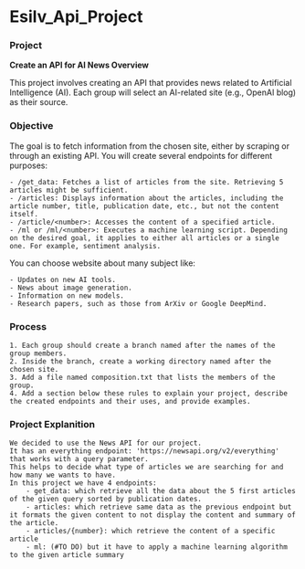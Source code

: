# Esilv_Api_Project

### Project
**Create an API for AI News Overview**

This project involves creating an API that provides news related to Artificial Intelligence (AI). Each group will select an AI-related site (e.g., OpenAI blog) as their source.

### Objective

The goal is to fetch information from the chosen site, either by scraping or through an existing API. You will create several endpoints for different purposes:

    - /get_data: Fetches a list of articles from the site. Retrieving 5 articles might be sufficient.
    - /articles: Displays information about the articles, including the article number, title, publication date, etc., but not the content itself.
    - /article/<number>: Accesses the content of a specified article.
    - /ml or /ml/<number>: Executes a machine learning script. Depending on the desired goal, it applies to either all articles or a single one. For example, sentiment analysis.

You can choose website about many subject like:

    - Updates on new AI tools.
    - News about image generation.
    - Information on new models.
    - Research papers, such as those from ArXiv or Google DeepMind.

### Process

    1. Each group should create a branch named after the names of the group members.
    2. Inside the branch, create a working directory named after the chosen site.
    3. Add a file named composition.txt that lists the members of the group.
    4. Add a section below these rules to explain your project, describe the created endpoints and their uses, and provide examples.


### Project Explanition

    We decided to use the News API for our project.
    It has an everything endpoint: 'https://newsapi.org/v2/everything' that works with a query parameter.
    This helps to decide what type of articles we are searching for and how many we wants to have.
    In this project we have 4 endpoints:
        - get_data: which retrieve all the data about the 5 first articles of the given query sorted by publication dates.
        - articles: which retrieve same data as the previous endpoint but it formats the given content to not display the content and summary of the article.
        - articles/{number}: which retrieve the content of a specific article
        - ml: (#TO DO) but it have to apply a machine learning algorithm to the given article summary